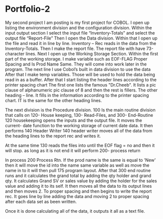 # Portfolio-2

My second project I am posting is my first project for COBOL. I open up listing the environment division and the configuration division. Within the input output section I select the input file “Inventory-Totals” and select the output file “Report-File”
Then I open the Data division. Within that I open up the file and read it in line by line. Inventory – Rec reads in the data from the Inventory-Totals. Then I make the report file. The report file with have
73-character lines. 
Next I open up the Working Storage Section. Within the first part of the working storage. I make variable such as EOF-FLAG Proper Spacing and Is Prod Name Same. They will come into work later in the program.
The next line I use Cobol’s built in data division to use the data
After that I make temp variables. Those will be used to hold the data being read in as a buffer.
After that I start listing the header lines according to the printer spacing chart
The first one lists the famous "Dr.Cheeb". It lists a pic clause of alphanumeric pic clause of 8 and then the rest is fillers. The other heading – line.  It fills in the information according to the printer spacing chart. IT is the same for the other heading lines.

The next division is the Procedure division. 
100 Is the main routine division that calls on 120- House keeping, 130- Read-Files, and 300- End-Routine
120 housekeeping opens the inputs and the output file. It moves the current- date function to the working storage of current date data. It then performs 140 Header Writer
140 header writer moves all of the data from the heading lines to the report rec and writes it.

At the same time 130 reads the files into until the EOF flag = no and then it will stop.  as long as it is not end it will perform 200- process return

In process 200 Process Rtn. If the prod name is the same is equal to 'New' then it will move the id into the name same variable as well as move the name in to  it will then pull 175 program layout.
After that 300 end routine runs and it calculates the grand total by adding the qty holder and grand qty.
It calculates Grand SV or sales value by adding the holder for the sales value and adding it to its self.
It then moves all the data to its output lines and then moves 2. To proper spacing and then begins to write the report rec. It goes line by line adding the data and moving 2 to proper spacing after each data set as been written.

Once it is done calculating all of the data, it outputs it all as a text file.
